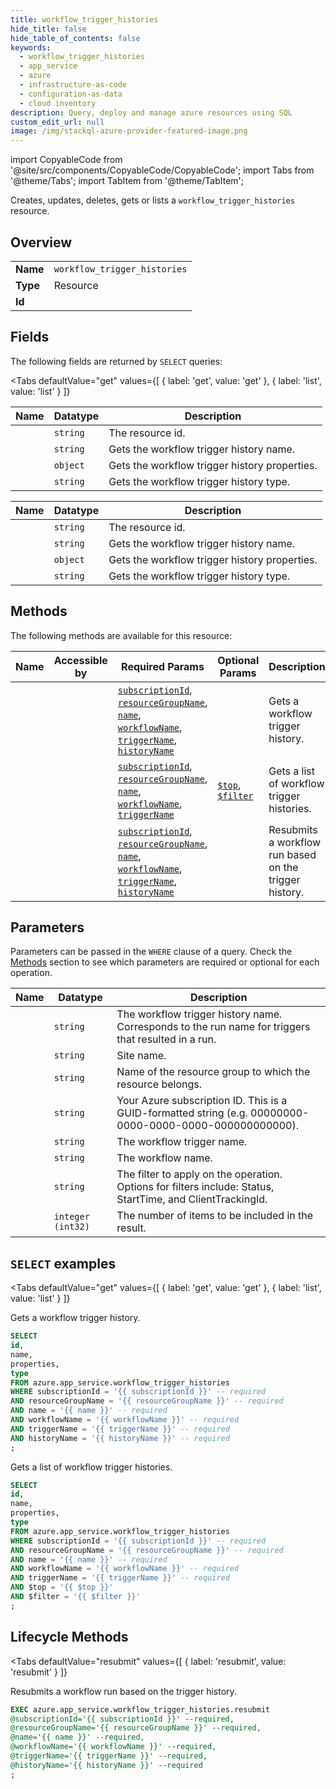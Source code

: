 ```yaml
--- 
title: workflow_trigger_histories
hide_title: false
hide_table_of_contents: false
keywords:
  - workflow_trigger_histories
  - app_service
  - azure
  - infrastructure-as-code
  - configuration-as-data
  - cloud inventory
description: Query, deploy and manage azure resources using SQL
custom_edit_url: null
image: /img/stackql-azure-provider-featured-image.png
---
```


import CopyableCode from '@site/src/components/CopyableCode/CopyableCode';
import Tabs from '@theme/Tabs';
import TabItem from '@theme/TabItem';

Creates, updates, deletes, gets or lists a <code>workflow_trigger_histories</code> resource.

## Overview
<table><tbody>
<tr><td><b>Name</b></td><td><code>workflow_trigger_histories</code></td></tr>
<tr><td><b>Type</b></td><td>Resource</td></tr>
<tr><td><b>Id</b></td><td><CopyableCode code="azure.app_service.workflow_trigger_histories" /></td></tr>
</tbody></table>

## Fields

The following fields are returned by `SELECT` queries:

<Tabs
    defaultValue="get"
    values={[
        { label: 'get', value: 'get' },
        { label: 'list', value: 'list' }
    ]}
>
<TabItem value="get">

<table>
<thead>
    <tr>
    <th>Name</th>
    <th>Datatype</th>
    <th>Description</th>
    </tr>
</thead>
<tbody>
<tr>
    <td><CopyableCode code="id" /></td>
    <td><code>string</code></td>
    <td>The resource id.</td>
</tr>
<tr>
    <td><CopyableCode code="name" /></td>
    <td><code>string</code></td>
    <td>Gets the workflow trigger history name.</td>
</tr>
<tr>
    <td><CopyableCode code="properties" /></td>
    <td><code>object</code></td>
    <td>Gets the workflow trigger history properties.</td>
</tr>
<tr>
    <td><CopyableCode code="type" /></td>
    <td><code>string</code></td>
    <td>Gets the workflow trigger history type.</td>
</tr>
</tbody>
</table>
</TabItem>
<TabItem value="list">

<table>
<thead>
    <tr>
    <th>Name</th>
    <th>Datatype</th>
    <th>Description</th>
    </tr>
</thead>
<tbody>
<tr>
    <td><CopyableCode code="id" /></td>
    <td><code>string</code></td>
    <td>The resource id.</td>
</tr>
<tr>
    <td><CopyableCode code="name" /></td>
    <td><code>string</code></td>
    <td>Gets the workflow trigger history name.</td>
</tr>
<tr>
    <td><CopyableCode code="properties" /></td>
    <td><code>object</code></td>
    <td>Gets the workflow trigger history properties.</td>
</tr>
<tr>
    <td><CopyableCode code="type" /></td>
    <td><code>string</code></td>
    <td>Gets the workflow trigger history type.</td>
</tr>
</tbody>
</table>
</TabItem>
</Tabs>

## Methods

The following methods are available for this resource:

<table>
<thead>
    <tr>
    <th>Name</th>
    <th>Accessible by</th>
    <th>Required Params</th>
    <th>Optional Params</th>
    <th>Description</th>
    </tr>
</thead>
<tbody>
<tr>
    <td><a href="#get"><CopyableCode code="get" /></a></td>
    <td><CopyableCode code="select" /></td>
    <td><a href="#parameter-subscriptionId"><code>subscriptionId</code></a>, <a href="#parameter-resourceGroupName"><code>resourceGroupName</code></a>, <a href="#parameter-name"><code>name</code></a>, <a href="#parameter-workflowName"><code>workflowName</code></a>, <a href="#parameter-triggerName"><code>triggerName</code></a>, <a href="#parameter-historyName"><code>historyName</code></a></td>
    <td></td>
    <td>Gets a workflow trigger history.</td>
</tr>
<tr>
    <td><a href="#list"><CopyableCode code="list" /></a></td>
    <td><CopyableCode code="select" /></td>
    <td><a href="#parameter-subscriptionId"><code>subscriptionId</code></a>, <a href="#parameter-resourceGroupName"><code>resourceGroupName</code></a>, <a href="#parameter-name"><code>name</code></a>, <a href="#parameter-workflowName"><code>workflowName</code></a>, <a href="#parameter-triggerName"><code>triggerName</code></a></td>
    <td><a href="#parameter-$top"><code>$top</code></a>, <a href="#parameter-$filter"><code>$filter</code></a></td>
    <td>Gets a list of workflow trigger histories.</td>
</tr>
<tr>
    <td><a href="#resubmit"><CopyableCode code="resubmit" /></a></td>
    <td><CopyableCode code="exec" /></td>
    <td><a href="#parameter-subscriptionId"><code>subscriptionId</code></a>, <a href="#parameter-resourceGroupName"><code>resourceGroupName</code></a>, <a href="#parameter-name"><code>name</code></a>, <a href="#parameter-workflowName"><code>workflowName</code></a>, <a href="#parameter-triggerName"><code>triggerName</code></a>, <a href="#parameter-historyName"><code>historyName</code></a></td>
    <td></td>
    <td>Resubmits a workflow run based on the trigger history.</td>
</tr>
</tbody>
</table>

## Parameters

Parameters can be passed in the `WHERE` clause of a query. Check the [Methods](#methods) section to see which parameters are required or optional for each operation.

<table>
<thead>
    <tr>
    <th>Name</th>
    <th>Datatype</th>
    <th>Description</th>
    </tr>
</thead>
<tbody>
<tr id="parameter-historyName">
    <td><CopyableCode code="historyName" /></td>
    <td><code>string</code></td>
    <td>The workflow trigger history name. Corresponds to the run name for triggers that resulted in a run.</td>
</tr>
<tr id="parameter-name">
    <td><CopyableCode code="name" /></td>
    <td><code>string</code></td>
    <td>Site name.</td>
</tr>
<tr id="parameter-resourceGroupName">
    <td><CopyableCode code="resourceGroupName" /></td>
    <td><code>string</code></td>
    <td>Name of the resource group to which the resource belongs.</td>
</tr>
<tr id="parameter-subscriptionId">
    <td><CopyableCode code="subscriptionId" /></td>
    <td><code>string</code></td>
    <td>Your Azure subscription ID. This is a GUID-formatted string (e.g. 00000000-0000-0000-0000-000000000000).</td>
</tr>
<tr id="parameter-triggerName">
    <td><CopyableCode code="triggerName" /></td>
    <td><code>string</code></td>
    <td>The workflow trigger name.</td>
</tr>
<tr id="parameter-workflowName">
    <td><CopyableCode code="workflowName" /></td>
    <td><code>string</code></td>
    <td>The workflow name.</td>
</tr>
<tr id="parameter-$filter">
    <td><CopyableCode code="$filter" /></td>
    <td><code>string</code></td>
    <td>The filter to apply on the operation. Options for filters include: Status, StartTime, and ClientTrackingId.</td>
</tr>
<tr id="parameter-$top">
    <td><CopyableCode code="$top" /></td>
    <td><code>integer (int32)</code></td>
    <td>The number of items to be included in the result.</td>
</tr>
</tbody>
</table>

## `SELECT` examples

<Tabs
    defaultValue="get"
    values={[
        { label: 'get', value: 'get' },
        { label: 'list', value: 'list' }
    ]}
>
<TabItem value="get">

Gets a workflow trigger history.

```sql
SELECT
id,
name,
properties,
type
FROM azure.app_service.workflow_trigger_histories
WHERE subscriptionId = '{{ subscriptionId }}' -- required
AND resourceGroupName = '{{ resourceGroupName }}' -- required
AND name = '{{ name }}' -- required
AND workflowName = '{{ workflowName }}' -- required
AND triggerName = '{{ triggerName }}' -- required
AND historyName = '{{ historyName }}' -- required
;
```
</TabItem>
<TabItem value="list">

Gets a list of workflow trigger histories.

```sql
SELECT
id,
name,
properties,
type
FROM azure.app_service.workflow_trigger_histories
WHERE subscriptionId = '{{ subscriptionId }}' -- required
AND resourceGroupName = '{{ resourceGroupName }}' -- required
AND name = '{{ name }}' -- required
AND workflowName = '{{ workflowName }}' -- required
AND triggerName = '{{ triggerName }}' -- required
AND $top = '{{ $top }}'
AND $filter = '{{ $filter }}'
;
```
</TabItem>
</Tabs>


## Lifecycle Methods

<Tabs
    defaultValue="resubmit"
    values={[
        { label: 'resubmit', value: 'resubmit' }
    ]}
>
<TabItem value="resubmit">

Resubmits a workflow run based on the trigger history.

```sql
EXEC azure.app_service.workflow_trigger_histories.resubmit 
@subscriptionId='{{ subscriptionId }}' --required, 
@resourceGroupName='{{ resourceGroupName }}' --required, 
@name='{{ name }}' --required, 
@workflowName='{{ workflowName }}' --required, 
@triggerName='{{ triggerName }}' --required, 
@historyName='{{ historyName }}' --required
;
```
</TabItem>
</Tabs>
